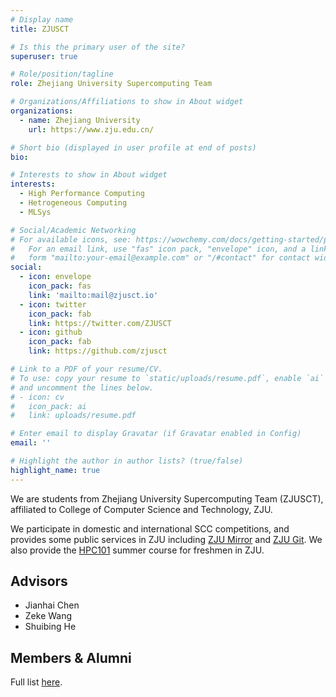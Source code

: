 ```yaml
---
# Display name
title: ZJUSCT

# Is this the primary user of the site?
superuser: true

# Role/position/tagline
role: Zhejiang University Supercomputing Team

# Organizations/Affiliations to show in About widget
organizations:
  - name: Zhejiang University
    url: https://www.zju.edu.cn/

# Short bio (displayed in user profile at end of posts)
bio: 

# Interests to show in About widget
interests:
  - High Performance Computing
  - Hetrogeneous Computing
  - MLSys

# Social/Academic Networking
# For available icons, see: https://wowchemy.com/docs/getting-started/page-builder/#icons
#   For an email link, use "fas" icon pack, "envelope" icon, and a link in the
#   form "mailto:your-email@example.com" or "/#contact" for contact widget.
social:
  - icon: envelope
    icon_pack: fas
    link: 'mailto:mail@zjusct.io'
  - icon: twitter
    icon_pack: fab
    link: https://twitter.com/ZJUSCT
  - icon: github
    icon_pack: fab
    link: https://github.com/zjusct

# Link to a PDF of your resume/CV.
# To use: copy your resume to `static/uploads/resume.pdf`, enable `ai` icons in `params.toml`,
# and uncomment the lines below.
# - icon: cv
#   icon_pack: ai
#   link: uploads/resume.pdf

# Enter email to display Gravatar (if Gravatar enabled in Config)
email: ''

# Highlight the author in author lists? (true/false)
highlight_name: true
---
```


We are students from Zhejiang University Supercomputing Team (ZJUSCT), affiliated to College of Computer Science and Technology,
ZJU.

We participate in domestic and international SCC competitions, and provides some public services in ZJU including [ZJU Mirror](https://mirror.zju.edu.cn/) and [ZJU Git](https://git.zju.edu.cn/). We also provide the [HPC101](https://www.zjusct.io/HPC101-Labs-2022/) summer course for freshmen in ZJU.

<!-- ## News -->

## Advisors

- Jianhai Chen
- Zeke Wang
- Shuibing He

## Members & Alumni

Full list [here](/post/alumni/).
